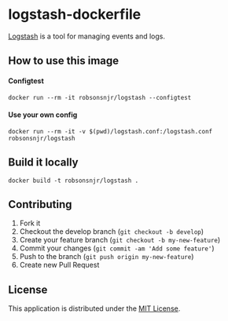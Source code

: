 # logstash-dockerfile

[Logstash][1] is a tool for managing events and logs.

## How to use this image

#### Configtest

`docker run --rm -it robsonsnjr/logstash --configtest`

#### Use your own config

`docker run --rm -it -v $(pwd)/logstash.conf:/logstash.conf robsonsnjr/logstash`

## Build it locally

`docker build -t robsonsnjr/logstash .`

## Contributing

1. Fork it
2. Checkout the develop branch (`git checkout -b develop`)
3. Create your feature branch (`git checkout -b my-new-feature`)
4. Commit your changes (`git commit -am 'Add some feature'`)
5. Push to the branch (`git push origin my-new-feature`)
6. Create new Pull Request

## License

This application is distributed under the [MIT License][2].

[1]: https://www.elastic.co/products/logstash
[2]: https://en.wikipedia.org/wiki/MIT_License
